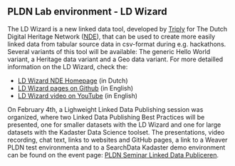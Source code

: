 <H2>PLDN Lab environment - LD Wizard</H2>

The LD Wizard is a new linked data tool, developed by [Triply](https://triply.cc/) for The Dutch Digital Heritage Network ([NDE](https://www.netwerkdigitaalerfgoed.nl/en/)), that can be used to create more easily linked data from tabular source data in csv-format during e.g. hackathons. Several variants of this tool will be available: The generic Hello World variant, a Heritage data variant and a Geo data variant. For more detailled information on the LD Wizard, check the:

- [LD Wizard NDE Homepage](https://ldwizard.netwerkdigitaalerfgoed.nl/) (in Dutch)
- [LD Wizard pages on Github](https://github.com/netwerk-digitaal-erfgoed/LDWizard) (in English)
- [LD Wizard video on YouTube](https://youtu.be/VO61pqKWw7A) (in English)

On February 4th, a Lighweight Linked Data Publishing session was organized, where two Linked Data Publishing Best Practices will be presented, one for smaller datasets with the LD Wizard and one for large datasets with the Kadaster Data Science toolset. The presentations, video recording, chat text, links to websites and GitHub pages, a link to a Weaver PLDN test environmenta and to a SearchData  Kadaster demo environment can be found on the event page: [PLDN Seminar Linked Data Publiceren](https://www.pldn.nl/wiki/Lichtgewicht_Linked_Data_Publiceren_%E2%80%93_4_februari_2021).
